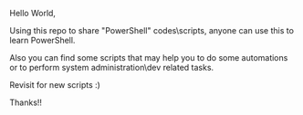 Hello World,

Using this repo to share "PowerShell" codes\scripts, anyone can use this to learn PowerShell.

Also you can find some scripts that may help you to do some automations or to perform system administration\dev related tasks.

Revisit for new scripts :)

Thanks!!
